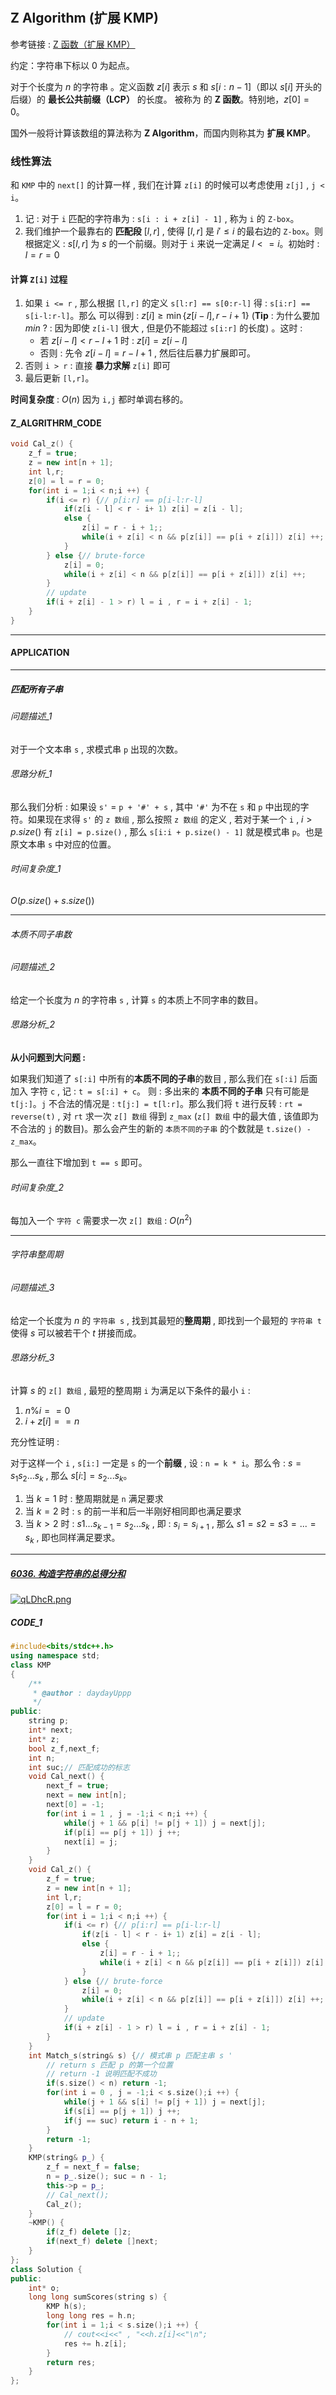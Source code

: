 #

## Z Algorithm (扩展 KMP)

参考链接 : [Z 函数（扩展 KMP）](https://oi-wiki.org/string/z-func/)

约定：字符串下标以 $0$ 为起点。

对于个长度为 $n$ 的字符串 。定义函数 $z[i]$ 表示 $s$ 和 $s[i:n-1]$（即以 $s[i]$ 开头的后缀）的 **最长公共前缀（LCP）** 的长度。 被称为  的 **Z 函数**。特别地，$z[0] = 0$。

国外一般将计算该数组的算法称为 **Z Algorithm**，而国内则称其为 **扩展 KMP**。

### 线性算法

和 `KMP` 中的 `next[]` 的计算一样 , 我们在计算 `z[i]` 的时候可以考虑使用 `z[j]` , `j < i`。

1. 记 : 对于 `i` 匹配的字符串为 : `s[i : i + z[i] - 1]` , 称为 `i` 的 `Z-box`。
2. 我们维护一个最靠右的 **匹配段** $[l,r]$ , 使得  $[l,r]$ 是 $i' \le i$ 的最右边的 `Z-box`。则根据定义 : $s[l,r]$ 为 $s$ 的一个前缀。则对于 `i` 来说一定满足 $l <= i$。初始时 : $l = r = 0$

#### 计算 `Z[i]` 过程

1. 如果 `i <= r` , 那么根据 `[l,r]` 的定义 `s[l:r] == s[0:r-l]` 得 : `s[i:r] == s[i-l:r-l]`。那么 可以得到 : $z[i] \ge \min\{z[i-l],r-i+1\}$ (**Tip** : 为什么要加 $min$ ? : 因为即使 `z[i-l]` 很大 , 但是仍不能超过 `s[i:r]` 的长度) 。这时 :
   - 若 $z[i-l] < r - l + 1$ 时 : $z[i] = z[i-l]$
   - 否则 : 先令 $z[i-l] = r - l + 1$ , 然后往后暴力扩展即可。
2. 否则 `i > r` : 直接 **暴力求解** `z[i]` 即可
3. 最后更新 `[l,r]`。

**时间复杂度** : $O(n)$ 因为 `i,j` 都时单调右移的。

#### Z_ALGRITHRM_CODE

```cpp
void Cal_z() {
    z_f = true;
    z = new int[n + 1];
    int l,r;
    z[0] = l = r = 0;
    for(int i = 1;i < n;i ++) {
        if(i <= r) {// p[i:r] == p[i-l:r-l]
            if(z[i - l] < r - i+ 1) z[i] = z[i - l];
            else {
                z[i] = r - i + 1;;
                while(i + z[i] < n && p[z[i]] == p[i + z[i]]) z[i] ++;
            }
        } else {// brute-force
            z[i] = 0;
            while(i + z[i] < n && p[z[i]] == p[i + z[i]]) z[i] ++;
        }
        // update
        if(i + z[i] - 1 > r) l = i , r = i + z[i] - 1;
    }
}
```

---

#### APPLICATION

---

##### 匹配所有子串

###### 问题描述_1

对于一个文本串 `s` , 求模式串 `p` 出现的次数。

###### 思路分析_1

那么我们分析 : 如果设 `s'` = `p + '#' + s` , 其中 `'#'` 为不在 `s` 和 `p` 中出现的字符。如果现在求得 `s'` 的 `z 数组` , 那么按照 `z 数组` 的定义 , 若对于某一个 `i` , $i > p.size()$ 有 `z[i] = p.size()` , 那么 `s[i:i + p.size() - 1]` 就是模式串 `p`。也是 原文本串 `s` 中对应的位置。

###### 时间复杂度_1

$O(p.size() + s.size())$

---

###### 本质不同子串数

###### 问题描述_2

给定一个长度为 $n$ 的字符串 `s` , 计算 `s` 的本质上不同字串的数目。

###### 思路分析_2

**从小问题到大问题 :**

如果我们知道了 `s[:i]` 中所有的**本质不同的子串**的数目 , 那么我们在 `s[:i]` 后面加入 字符 `c` , 记 : `t = s[:i] + c`。
则 : 多出来的 **本质不同的子串** 只有可能是 `t[j:]`。`j` 不合法的情况是 : `t[j:] = t[l:r]`。那么我们将 `t` 进行反转 : `rt = reverse(t)` , 对 `rt` 求一次 `z[] 数组` 得到 `z_max` (`z[] 数组` 中的最大值 , 该值即为不合法的 `j` 的数目)。那么会产生的新的 `本质不同的子串` 的个数就是 `t.size() - z_max`。

那么一直往下增加到 `t == s` 即可。

###### 时间复杂度_2

每加入一个 `字符 c` 需要求一次 `z[] 数组` : $O(n^2)$

---

###### 字符串整周期

###### 问题描述_3

给定一个长度为 $n$ 的 `字符串 s` , 找到其最短的**整周期** , 即找到一个最短的 `字符串 t` 使得 $s$ 可以被若干个 $t$ 拼接而成。

###### 思路分析_3

计算 $s$ 的 `z[] 数组` , 最短的整周期 `i` 为满足以下条件的最小 `i` :

1. $n \% i == 0$
2. $i + z[i] == n$

充分性证明 :

对于这样一个 `i` , `s[i:]` 一定是 `s` 的一个**前缀** , 设 : `n = k * i`。那么令 : $s = s_1  s_2  ... s_k$ , 那么 $s[i:] = s_2...s_k$。

1. 当 $k = 1$ 时 : 整周期就是 `n` 满足要求
2. 当 $k = 2$ 时 : `s` 的前一半和后一半刚好相同即也满足要求
3. 当 $k > 2$ 时 : $s1...s_{k-1} = s_2...s_k$ , 即 : $s_i = s_{i + 1}$ , 那么 $s1 = s2 = s3 = ... = s_k$ , 即也同样满足要求。

---

##### [6036. 构造字符串的总得分和](https://leetcode-cn.com/problems/sum-of-scores-of-built-strings/)

[![qLDhcR.png](https://s1.ax1x.com/2022/04/05/qLDhcR.png)](https://imgtu.com/i/qLDhcR)

##### CODE_1

```cpp
#include<bits/stdc++.h>
using namespace std;
class KMP
{
    /**
     * @author : daydayUppp
     */
public:
    string p;
    int* next;
    int* z;
    bool z_f,next_f;
    int n;
    int suc;// 匹配成功的标志
    void Cal_next() {
        next_f = true;
        next = new int[n];
        next[0] = -1;
        for(int i = 1 , j = -1;i < n;i ++) {
            while(j + 1 && p[i] != p[j + 1]) j = next[j];
            if(p[i] == p[j + 1]) j ++;
            next[i] = j;
        }
    }
    void Cal_z() {
        z_f = true;
        z = new int[n + 1];
        int l,r;
        z[0] = l = r = 0;
        for(int i = 1;i < n;i ++) {
            if(i <= r) {// p[i:r] == p[i-l:r-l]
                if(z[i - l] < r - i+ 1) z[i] = z[i - l];
                else {
                    z[i] = r - i + 1;;
                    while(i + z[i] < n && p[z[i]] == p[i + z[i]]) z[i] ++;
                }
            } else {// brute-force
                z[i] = 0;
                while(i + z[i] < n && p[z[i]] == p[i + z[i]]) z[i] ++;
            }
            // update
            if(i + z[i] - 1 > r) l = i , r = i + z[i] - 1;
        }
    }
    int Match_s(string& s) {// 模式串 p 匹配主串 s '
        // return s 匹配 p 的第一个位置
        // return -1 说明匹配不成功
        if(s.size() < n) return -1;
        for(int i = 0 , j = -1;i < s.size();i ++) {
            while(j + 1 && s[i] != p[j + 1]) j = next[j];
            if(s[i] == p[j + 1]) j ++;
            if(j == suc) return i - n + 1;
        }
        return -1;
    }
    KMP(string& p_) {
        z_f = next_f = false;
        n = p_.size(); suc = n - 1;
        this->p = p_;
        // Cal_next();
        Cal_z();
    }
    ~KMP() {
        if(z_f) delete []z; 
        if(next_f) delete []next;
    }
};
class Solution {
public:
    int* o;
    long long sumScores(string s) {
        KMP h(s);
        long long res = h.n;
        for(int i = 1;i < s.size();i ++) {
            // cout<<i<<" , "<<h.z[i]<<"\n";
            res += h.z[i];
        } 
        return res;
    }
};
```
